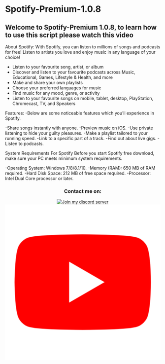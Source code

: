 # Spotify-Premium-1.0.8

## Welcome to Spotify-Premium 1.0.8, to learn how to use this script please watch this video

About Spotify:
With Spotify, you can listen to millions of songs and podcasts for free! Listen to artists you love and enjoy music in any language of your choice!

- Listen to your favourite song, artist, or album
- Discover and listen to your favourite podcasts across Music, Educational, Games, Lifestyle & Health, and more
- Make and share your own playlists
- Choose your preferred languages for music
- Find music for any mood, genre, or activity
- Listen to your favourite songs on mobile, tablet, desktop, PlayStation, Chromecast, TV, and Speakers



Features:
-Below are some noticeable features which you’ll experience in Spotify.

-Share songs instantly with anyone.
-Preview music on iOS. 
-Use private listening to hide your guilty pleasures. 
-Make a playlist tailored to your running speed. 
-Link to a specific part of a track.
-Find out about live gigs. 
-Listen to podcasts. 


System Requirements For Spotify
Before you start Spotify free download, make sure your PC meets minimum system requirements.

-Operating System: Windows 7/8/8.1/10.
-Memory (RAM): 650 MB of RAM required.
-Hard Disk Space: 212 MB of free space required.
-Processor: Intel Dual Core processor or later.

  <h3 align="center">Contact me on:</h3>
  <p align="center">
      <a href="https://discord.com/invite/CAJWYQBf"><img src="/icons/jdiscord.png" alt="Join my discord server"></a>
      <a href="https://www.youtube.com/channel/UCG5S7dAahbEapNavnN5-tmw"><img src="/icons/yt.png" alt="My youtube channel"></a>
  </p>
